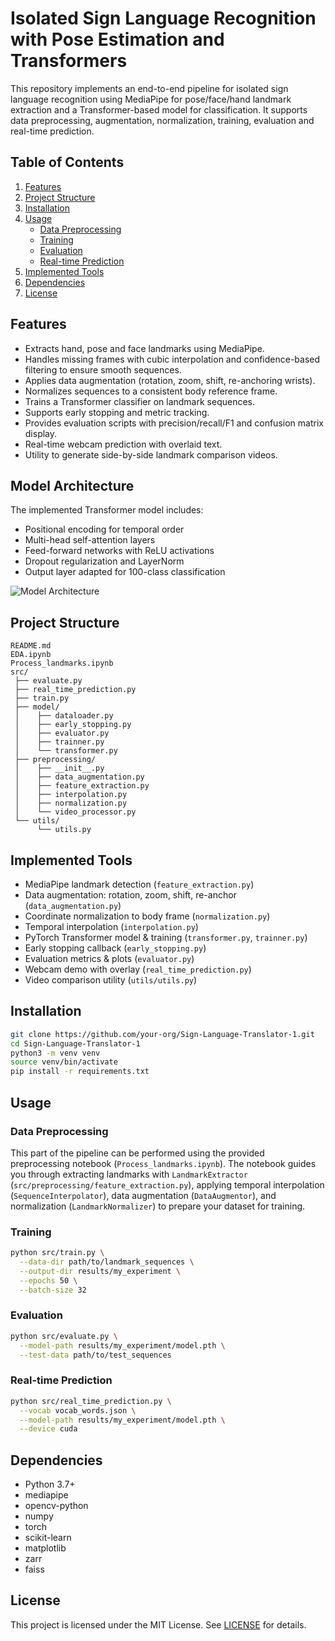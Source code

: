 # Isolated Sign Language Recognition with Pose Estimation and Transformers

This repository implements an end-to-end pipeline for isolated sign language recognition using MediaPipe for pose/face/hand landmark extraction and a Transformer-based model for classification. It supports data preprocessing, augmentation, normalization, training, evaluation and real-time prediction.

## Table of Contents
1. [Features](#features)  
2. [Project Structure](#project-structure)  
3. [Installation](#installation)  
4. [Usage](#usage)  
   - [Data Preprocessing](#data-preprocessing)  
   - [Training](#training)  
   - [Evaluation](#evaluation)  
   - [Real-time Prediction](#real-time-prediction)  
5. [Implemented Tools](#implemented-tools)  
6. [Dependencies](#dependencies)  
7. [License](#license)  

## Features
- Extracts hand, pose and face landmarks using MediaPipe.
- Handles missing frames with cubic interpolation and confidence-based filtering to ensure smooth sequences.
- Applies data augmentation (rotation, zoom, shift, re-anchoring wrists).  
- Normalizes sequences to a consistent body reference frame.  
- Trains a Transformer classifier on landmark sequences.  
- Supports early stopping and metric tracking.  
- Provides evaluation scripts with precision/recall/F1 and confusion matrix display.  
- Real-time webcam prediction with overlaid text.  
- Utility to generate side-by-side landmark comparison videos.

## Model Architecture
The implemented Transformer model includes:
- Positional encoding for temporal order
- Multi-head self-attention layers
- Feed-forward networks with ReLU activations
- Dropout regularization and LayerNorm
- Output layer adapted for 100-class classification

![Model Architecture](assets/transformer_architecture.png)

## Project Structure
```
README.md  
EDA.ipynb  
Process_landmarks.ipynb  
src/  
 ├── evaluate.py  
 ├── real_time_prediction.py  
 ├── train.py  
 ├── model/  
 │    ├── dataloader.py  
 │    ├── early_stopping.py  
 │    ├── evaluator.py  
 │    ├── trainner.py  
 │    └── transformer.py  
 ├── preprocessing/  
 │    ├── __init__.py  
 │    ├── data_augmentation.py  
 │    ├── feature_extraction.py  
 │    ├── interpolation.py  
 │    ├── normalization.py  
 │    └── video_processor.py  
 └── utils/  
      └── utils.py  
```

## Implemented Tools
- MediaPipe landmark detection (`feature_extraction.py`)  
- Data augmentation: rotation, zoom, shift, re-anchor (`data_augmentation.py`)  
- Coordinate normalization to body frame (`normalization.py`)  
- Temporal interpolation (`interpolation.py`)  
- PyTorch Transformer model & training (`transformer.py`, `trainner.py`)  
- Early stopping callback (`early_stopping.py`)  
- Evaluation metrics & plots (`evaluator.py`)  
- Webcam demo with overlay (`real_time_prediction.py`)  
- Video comparison utility (`utils/utils.py`)

## Installation
```bash
git clone https://github.com/your-org/Sign-Language-Translator-1.git
cd Sign-Language-Translator-1
python3 -m venv venv
source venv/bin/activate
pip install -r requirements.txt
```

## Usage
### Data Preprocessing
This part of the pipeline can be performed using the provided preprocessing notebook (`Process_landmarks.ipynb`). The notebook guides you through extracting landmarks with `LandmarkExtractor` (`src/preprocessing/feature_extraction.py`), applying temporal interpolation (`SequenceInterpolator`), data augmentation (`DataAugmentor`), and normalization (`LandmarkNormalizer`) to prepare your dataset for training.

### Training
```bash
python src/train.py \
  --data-dir path/to/landmark_sequences \
  --output-dir results/my_experiment \
  --epochs 50 \
  --batch-size 32
```

### Evaluation
```bash
python src/evaluate.py \
  --model-path results/my_experiment/model.pth \
  --test-data path/to/test_sequences
```

### Real-time Prediction
```bash
python src/real_time_prediction.py \
  --vocab vocab_words.json \
  --model-path results/my_experiment/model.pth \
  --device cuda
```

## Dependencies
- Python 3.7+  
- mediapipe  
- opencv-python  
- numpy  
- torch  
- scikit-learn  
- matplotlib  
- zarr  
- faiss  

## License
This project is licensed under the MIT License. See [LICENSE](LICENSE) for details.
